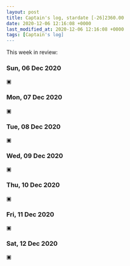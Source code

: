 ```yaml
---
layout: post
title: Captain's log, stardate [-26]2360.00
date: 2020-12-06 12:16:08 +0000
last_modified_at: 2020-12-06 12:16:08 +0000
tags: [Captain's log]
---
```


This week in review:

<!-- more -->

### Sun, 06 Dec 2020

▣

### Mon, 07 Dec 2020

▣

### Tue, 08 Dec 2020

▣

### Wed, 09 Dec 2020

▣

### Thu, 10 Dec 2020

▣

### Fri, 11 Dec 2020

▣

### Sat, 12 Dec 2020

▣
